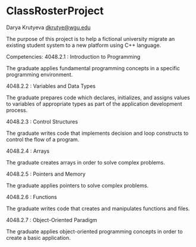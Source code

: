 # ClassRosterProject
Darya Krutyeva
dkrutye@wgu.edu

The purpose of this project is to help a fictional university migrate an existing student system to a new platform using C++ language. 

Competencies:
4048.2.1 : Introduction to Programming

The graduate applies fundamental programming concepts in a specific programming environment.

4048.2.2 : Variables and Data Types 

The graduate prepares code which declares, initializes, and assigns values to variables of appropriate types as part of the application development process.

4048.2.3 : Control Structures 

The graduate writes code that implements decision and loop constructs to control the flow of a program.

4048.2.4 : Arrays 

The graduate creates arrays in order to solve complex problems.

4048.2.5 : Pointers and Memory

The graduate applies pointers to solve complex problems.

4048.2.6 : Functions

The graduate writes code that creates and manipulates functions and files.

4048.2.7 : Object-Oriented Paradigm

The graduate applies object-oriented programming concepts in order to create a basic application.
